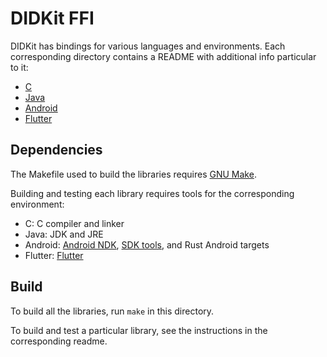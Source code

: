 # DIDKit FFI

DIDKit has bindings for various languages and environments. Each corresponding directory contains a README with additional info particular to it:

- [C](c/)
- [Java](java/)
- [Android](android/)
- [Flutter](flutter/)

## Dependencies

The Makefile used to build the libraries requires [GNU Make][].

Building and testing each library requires tools for the corresponding environment:
- C: C compiler and linker
- Java: JDK and JRE
- Android: [Android NDK][], [SDK tools][Android SDK], and Rust Android targets
- Flutter: [Flutter][]

## Build

To build all the libraries, run `make` in this directory.

To build and test a particular library, see the instructions in the corresponding readme.

[GNU Make]: https://www.gnu.org/software/make/
[Android NDK]: https://developer.android.com/ndk/
[Android SDK]: https://developer.android.com/studio/
[Flutter]: https://github.com/flutter/flutter
